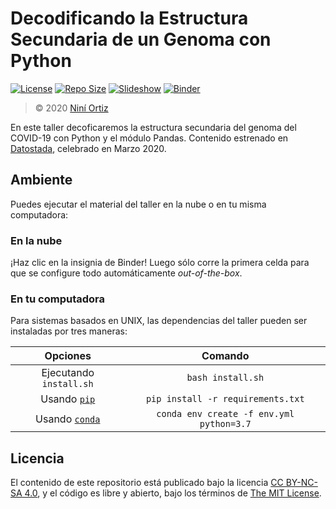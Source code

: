 # Decodificando la Estructura Secundaria de un Genoma con Python

[![License](https://img.shields.io/github/license/ajcyucatan/decodificando-arn?style=popout-square)](https://github.com/ajcyucatan/decodificando-arn/blob/master/LICENSE "License")
[![Repo Size](https://img.shields.io/github/repo-size/ajcyucatan/decodificando-arn?style=popout-square)](https://github.com/ajcyucatan/decodificando-arn.git "Repo Size")
[![Slideshow](https://img.shields.io/badge/view-slides-00d88e?style=popout-square)](https://ajcyucatan.org/workshops/decodificando-arn "Slideshow")
[![Binder](https://img.shields.io/badge/launch-binder-ff69b4?style=popout-square)](https://mybinder.org/v2/gh/ajcyucatan/decodificando-arn/master "Binder")

> © 2020 [Niní Ortiz](https://github.com/NiniOrtiz)

En este taller decoficaremos la estructura secundaria del genoma del COVID-19 con Python y el módulo Pandas. Contenido estrenado en [Datostada](https://datostada.mx), celebrado en Marzo 2020.


## Ambiente

Puedes ejecutar el material del taller en la nube o en tu misma computadora:

### En la nube

¡Haz clic en la insignia de Binder! Luego sólo corre la primera celda para que se configure todo automáticamente *out-of-the-box*.

### En tu computadora

Para sistemas basados en UNIX, las dependencias del taller pueden ser instaladas por tres maneras:

| Opciones       | Comando       |
|:--------------:|:-------------:|
| Ejecutando `install.sh` | `bash install.sh` |
| Usando [`pip`](https://pypi.org/project/pip) | `pip install -r requirements.txt` |
| Usando [`conda`](https://docs.conda.io/en/latest/) | `conda env create -f env.yml python=3.7` |


## Licencia

El contenido de este repositorio está publicado bajo la licencia [CC BY-NC-SA 4.0](https://creativecommons.org/licenses/by-nc-sa/4.0), y el código es libre y abierto, bajo los términos de [The MIT License](https://mit-license.org).
